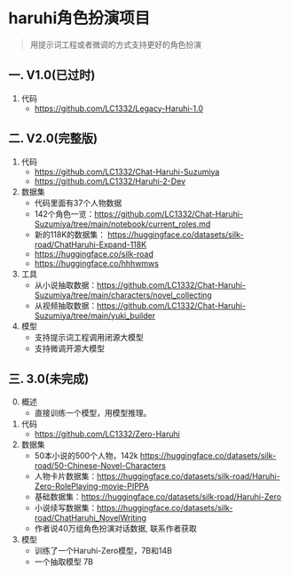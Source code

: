 # haruhi角色扮演项目
> 用提示词工程或者微调的方式支持更好的角色扮演

## 一. V1.0(已过时) 
1. 代码
    - https://github.com/LC1332/Legacy-Haruhi-1.0

## 二. V2.0(完整版) 
1. 代码
    - https://github.com/LC1332/Chat-Haruhi-Suzumiya
    - https://github.com/LC1332/Haruhi-2-Dev
2. 数据集
    - 代码里面有37个人物数据
    - 142个角色一览：https://github.com/LC1332/Chat-Haruhi-Suzumiya/tree/main/notebook/current_roles.md
    - 新的118K的数据集： https://huggingface.co/datasets/silk-road/ChatHaruhi-Expand-118K
    - https://huggingface.co/silk-road
    - https://huggingface.co/hhhwmws
3. 工具
    - 从小说抽取数据：https://github.com/LC1332/Chat-Haruhi-Suzumiya/tree/main/characters/novel_collecting 
    - 从视频抽取数据：https://github.com/LC1332/Chat-Haruhi-Suzumiya/tree/main/yuki_builder 
4. 模型
    - 支持提示词工程调用闭源大模型
    - 支持微调开源大模型

## 三. 3.0(未完成) 
0. 概述
    - 直接训练一个模型，用模型推理。
1. 代码
    - https://github.com/LC1332/Zero-Haruhi
2. 数据集
    - 50本小说的500个人物，142k https://huggingface.co/datasets/silk-road/50-Chinese-Novel-Characters
    - 人物卡片数据集：https://huggingface.co/datasets/silk-road/Haruhi-Zero-RolePlaying-movie-PIPPA
    - 基础数据集：https://huggingface.co/datasets/silk-road/Haruhi-Zero
    - 小说续写数据集：https://huggingface.co/datasets/silk-road/ChatHaruhi_NovelWriting
    - 作者说40万组角色扮演对话数据, 联系作者获取
3. 模型
    - 训练了一个Haruhi-Zero模型，7B和14B
    - 一个抽取模型 7B



